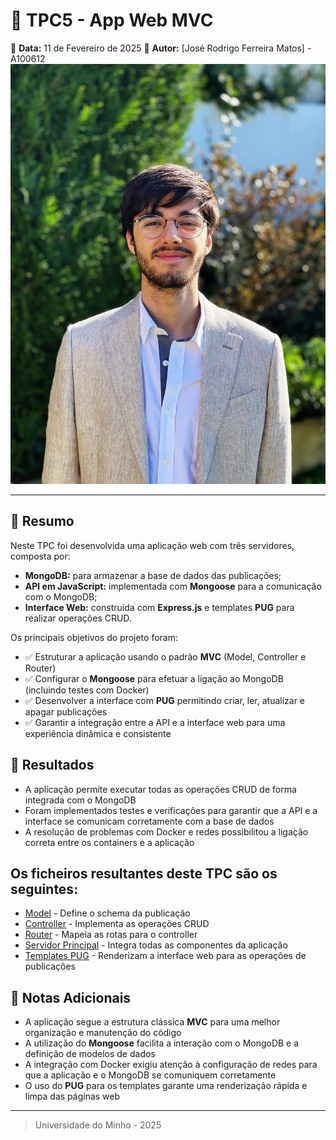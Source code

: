 # 📌 TPC5 - App Web MVC

📅 **Data:** 11 de Fevereiro de 2025
👤 **Autor:** [José Rodrigo Ferreira Matos] - A100612
![Foto](../foto.JPG)

---

## 📝 Resumo

Neste TPC foi desenvolvida uma aplicação web com três servidores, composta por:

- **MongoDB:** para armazenar a base de dados das publicações;
- **API em JavaScript:** implementada com **Mongoose** para a comunicação com o MongoDB;
- **Interface Web:** construída com **Express.js** e templates **PUG** para realizar operações CRUD.

Os principais objetivos do projeto foram:

- ✅ Estruturar a aplicação usando o padrão **MVC** (Model, Controller e Router)
- ✅ Configurar o **Mongoose** para efetuar a ligação ao MongoDB (incluindo testes com Docker)
- ✅ Desenvolver a interface com **PUG** permitindo criar, ler, atualizar e apagar publicações
- ✅ Garantir a integração entre a API e a interface web para uma experiência dinâmica e consistente

## 🐂 Resultados

- A aplicação permite executar todas as operações CRUD de forma integrada com o MongoDB
- Foram implementados testes e verificações para garantir que a API e a interface se comunicam corretamente com a base de dados
- A resolução de problemas com Docker e redes possibilitou a ligação correta entre os containers e a aplicação

## Os ficheiros resultantes deste TPC são os seguintes:

- [Model](./models/publication.js) - Define o schema da publicação
- [Controller](./controllers/publicationController.js) - Implementa as operações CRUD
- [Router](./routes/publicationRouter.js) - Mapeia as rotas para o controller
- [Servidor Principal](./app.js) - Integra todas as componentes da aplicação
- [Templates PUG](./views/) - Renderizam a interface web para as operações de publicações

## 📌 Notas Adicionais

- A aplicação segue a estrutura clássica **MVC** para uma melhor organização e manutenção do código
- A utilização do **Mongoose** facilita a interação com o MongoDB e a definição de modelos de dados
- A integração com Docker exigiu atenção à configuração de redes para que a aplicação e o MongoDB se comuniquem corretamente
- O uso do **PUG** para os templates garante uma renderização rápida e limpa das páginas web

---

> Universidade do Minho - 2025

